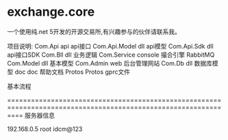 # exchange.core
一个使用纯.net 5开发的开源交易所,有兴趣参与的伙伴请联系我。

项目说明:
Com.Api                 api         api接口
Com.Api.Model           dll         api模型
Com.Api.Sdk             dll         api接口SDK
Com.Bll                 dll         业务逻辑
Com.Service             console     撮合引擎    RabbitMQ
Com.Model               dll         基本模型
Com.Admin               web         后台管理网站
Com.Db                  dll         数据库模型
doc                     doc         帮助文档
Protos                  Protos      gprc文件




基本流程




================================================================================================================
服务器信息

192.168.0.5
root
idcm@123

